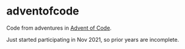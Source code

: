 # adventofcode

Code from adventures in [Advent of Code](https://adventofcode.com/). 

Just started participating in Nov 2021, so prior years are incomplete. 
